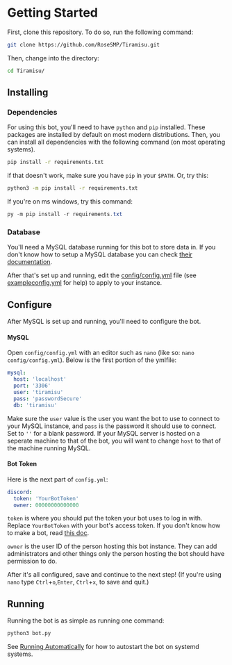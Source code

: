 # Getting Started

First, clone this repository. To do so, run the following command:

```sh
git clone https://github.com/RoseSMP/Tiramisu.git
```

Then, change into the directory:
```sh
cd Tiramisu/
```

## Installing

### Dependencies

For using this bot, you'll need to have `python` and `pip` installed. These packages are installed by default on most modern distributions. Then, you can install all dependencies with the following command (on most operating systems). 
```sh
pip install -r requirements.txt
```
if that doesn't work, make sure you have `pip` in your `$PATH`. Or, try this:
```sh
python3 -m pip install -r requirements.txt
```
If you're on ms windows, try this command:
```powershell
py -m pip install -r requirements.txt
```


### Database

You'll need a MySQL database running for this bot to store data in. If you don't know how to setup a MySQL database you can check [their documentation](https://dev.mysql.com/doc/mysql-getting-started/en/). 

After that's set up and running, edit the [config/config.yml](../config/config.yml) file (see [exampleconfig.yml](../config/exampleconfig.yml) for help) to apply to your instance.


## Configure

After MySQL is set up and running, you'll need to configure the bot. 


#### MySQL
Open `config/config.yml` with an editor such as `nano` (like so: `nano config/config.yml`). Below is the first portion of the ymlfile:
```yml
mysql:
  host: 'localhost'
  port: '3306'
  user: 'tiramisu'
  pass: 'passwordSecure'
  db: 'tiramisu'
```
Make sure the `user` value is the user you want the bot to use to connect to your MySQL instance, and `pass` is the password it should use to connect. Set to `''` for a blank password. If your MySQL server is hosted on a seperate machine to that of the bot, you will want to change `host` to that of the machine running MySQL.


#### Bot Token

Here is the next part of `config.yml`:
```yml
discord:
  token: 'YourBotToken'
  owner: 00000000000000
```
`token` is where you should put the token your bot uses to log in with. Replace `YourBotToken` with your bot's access token. If you don't know how to make a bot, read [this doc](creating-a-bot.md).

`owner` is the user ID of the person hosting this bot instance. They can add administrators and other things only the person hosting the bot should have permission to do.

After it's all configured, save and continue to the next step!
(If you're using `nano` type `Ctrl`+`o`,`Enter`, `Ctrl`+`x`, to save and quit.)

## Running

Running the bot is as simple as running one command:
```sh
python3 bot.py
```
See [Running Automatically](running-automatically.md) for how to autostart the bot on systemd systems.
